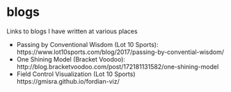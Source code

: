 # blogs
Links to blogs I have written at various places

<ul type="square">
	<li> Passing by Conventional Wisdom (Lot 10 Sports): <br>
	https://www.lot10sports.com/blog/2017/passing-by-convential-wisdom/ </li>
	<li> One Shining Model (Bracket Voodoo): <br>
	http://blog.bracketvoodoo.com/post/172181131582/one-shining-model </li>
	<li> Field Control Visualization (Lot 10 Sports) <br>
	https://gmisra.github.io/fordian-viz/ </li>
</ul>
